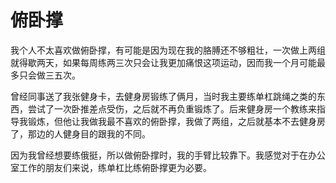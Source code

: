 # 俯卧撑

我个人不太喜欢做俯卧撑，有可能是因为现在我的胳膊还不够粗壮，一次做上两组就得歇两天，如果每周练两三次只会让我更加痛恨这项运动，因而我一个月可能最多只会做三五次。

曾经同事送了我张健身卡，去健身房锻练了俩月，当时我主要练单杠跳绳之类的东西，尝试了一次卧推差点受伤，之后就不再负重锻炼了。后来健身房一个教练来指导我锻炼，但他让我做我最不喜欢的俯卧撑，我做了两组，之后就基本不去健身房了，那边的人健身目的跟我的不同。

因为我曾经想要练俄挺，所以做俯卧撑时，我的手臂比较靠下。我感觉对于在办公室工作的朋友们来说，练单杠比练俯卧撑更为必要。
